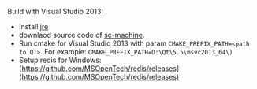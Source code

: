 Build with Visual Studio 2013:

 * install [jre](http://www.oracle.com/technetwork/java/javase/downloads/jre7-downloads-1880261.html)
 * downlaod source code of [sc-machine](https://github.com/deniskoronchik/sc-machine).
 * Run cmake for Visual Studio 2013 with param `CMAKE_PREFIX_PATH=<path to QT>`. For example: `CMAKE_PREFIX_PATH=D:\Qt\5.5\msvc2013_64\)`
 * Setup redis for Windows: [https://github.com/MSOpenTech/redis/releases](https://github.com/MSOpenTech/redis/releases)
